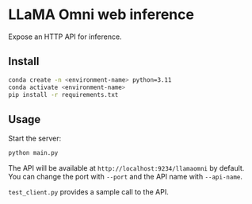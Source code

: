 # LLaMA Omni web inference

Expose an HTTP API for inference.

## Install

```bash
conda create -n <environment-name> python=3.11
conda activate <environment-name>
pip install -r requirements.txt
```

## Usage

Start the server:

```bash
python main.py
```

The API will be available at `http://localhost:9234/llamaomni` by default. You can change the port with `--port` and the API name with `--api-name`.

`test_client.py` provides a sample call to the API.